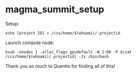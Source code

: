 # magma_summit_setup
Setup:
```
echo [project ID] > /ccs/home/$(whoami)/.projectid
```

Launch compute node:
```
bsub -nnodes 1 -alloc_flags gpudefault -W 1:00 -P $(cat /ccs/home/$(whoami)/.projectid) -Is /bin/bash
```

Thank you so much to Quentin for finding all of this!
